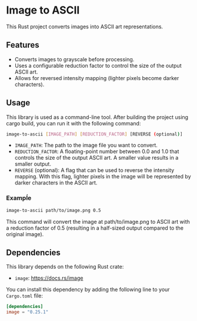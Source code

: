 # Image to ASCII

This Rust project converts images into ASCII art representations.

## Features

- Converts images to grayscale before processing.
- Uses a configurable reduction factor to control the size of the output ASCII art.
- Allows for reversed intensity mapping (lighter pixels become darker characters).

## Usage

This library is used as a command-line tool.  After building the project using cargo build, you can run it with the following command:

```Bash
image-to-ascii [IMAGE_PATH] [REDUCTION_FACTOR] [REVERSE (optional)]
```

- `IMAGE_PATH`: The path to the image file you want to convert.
- `REDUCTION_FACTOR`: A floating-point number between 0.0 and 1.0 that controls the size of the output ASCII art. A smaller value results in a smaller output.
- `REVERSE` (optional): A flag that can be used to reverse the intensity mapping. With this flag, lighter pixels in the image will be represented by darker characters in the ASCII art.

### Exampĺe

```Bash
image-to-ascii path/to/image.png 0.5
```

This command will convert the image at path/to/image.png to ASCII art with a reduction factor of 0.5 (resulting in a half-sized output compared to the original image).

## Dependencies

This library depends on the following Rust crate:

- `image`: https://docs.rs/image

You can install this dependency by adding the following line to your `Cargo.toml` file:

```TOML
[dependencies]
image = "0.25.1"
```
